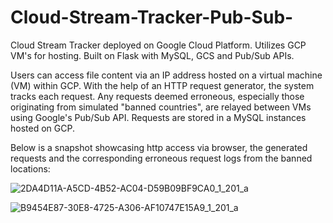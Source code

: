 # Cloud-Stream-Tracker-Pub-Sub-
Cloud Stream Tracker deployed on Google Cloud Platform. Utilizes GCP VM's for hosting. Built on Flask with MySQL, GCS and Pub/Sub APIs.

Users can access file content via an IP address hosted on a virtual machine (VM) within GCP. With the help of an HTTP request generator, 
the system tracks each request. Any requests deemed erroneous, especially those originating from simulated 
"banned countries", are relayed between VMs using Google's Pub/Sub API. Requests are stored in a MySQL instances hosted on GCP.

Below is a snapshot showcasing http access via browser, the generated requests and the corresponding erroneous request logs from the banned locations:


![2DA4D11A-A5CD-4B52-AC04-D59B09BF9CA0_1_201_a](https://github.com/brianwong778/Cloud-Stream-Tracker-Pub-Sub-/assets/113395187/6bfe1c61-d028-4b28-ac8d-cf25f52fff53)

![B9454E87-30E8-4725-A306-AF10747E15A9_1_201_a](https://github.com/brianwong778/Cloud-Stream-Tracker-Pub-Sub-/assets/113395187/a68cb35b-c454-451d-bdda-01df7db86f7a)
